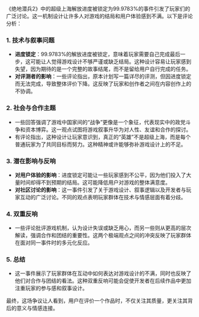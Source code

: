 《绝地潜兵2》中的超级上海解放进度被锁定为99.9783%的事件引发了玩家们的广泛讨论。这一机制设计让许多人对游戏的结局和用户体验感到不满。以下是评论分析：

### 1. **技术与叙事问题**
   - **进度锁定**：99.9783%的解放进度被锁定，意味着玩家需要自己完成最后一步，这可能让人觉得游戏设计不够严谨或缺乏结局。这种设计容易让玩家感到失望，因为期待的是一个完整的故事结尾，而不是留给用户自行完成的任务。
   - **对评测者的影响**：一些评论指出，原本计划写一篇详尽的评测，但因进度锁定而无法完成，导致整体评价下降。这反映了玩家和创作者之间在内容创作上的不协调。

### 2. **社会与合作主题**
   - 一些回答强调了游戏中国家间的“战争”更像是一个象征，代表现实中的政党斗争和资本博弈。这一观点试图将游戏叙事升华为对人性、友谊和合作的探讨。
   - 有评论指出，这种设计让玩家意识到，真正的“英雄”不是超级上海，而是每个普通玩家为了共同目标而努力。这种精神或许能够弥补游戏设计上的不足。

### 3. **潜在影响与反响**
   - **对用户体验的影响**：进度锁定可能让一些玩家感到不公平，因为他们投入了大量时间却得不到预期的结局。这可能降低用户对游戏的整体满意度。
   - **对社区讨论的影响**：这一事件引发了关于游戏设计、叙事逻辑以及开发者与玩家互动的广泛讨论。不同的观点表明玩家群体在技术与情感层面有着分歧。

### 4. **双重反响**
   - 一些评论批评游戏机制，认为设计失误或缺乏用心，而另一些则从更高的层次解读，强调合作和团结的重要性。这两个极端观点之间的冲突反映了玩家群体在面对同一事件时的多元化反应。

### 5. **总结**
   - 这一事件展示了玩家群体在互动中如何表达对游戏设计的不满，同时也反映了他们对合作与团结的看法。这种双重反响可能会促使开发者在后续作品中更加注重玩家的参与感和叙事设计。

最终，这场争议让人看到，用户在评价一个作品时，不仅关注其质量，更关注其背后的意义与情感连接。